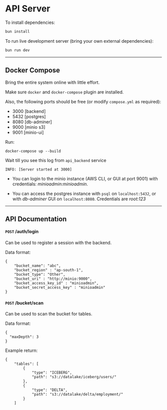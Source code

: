 # API Server

To install dependencies:
```bash
bun install
```

To run live development server (bring your own external dependencies):
```bash
bun run dev
```

---

## Docker Compose

Bring the entire system online with little effort.

Make sure `docker` and `docker-compose` plugin are installed.

Also, the following ports should be free (or modify `compose.yml` as required):
- 3000 [backend]
- 5432 [postgres]
- 8080 [db-adminer]
- 9000 [minio s3]
- 9001 [minio-ui]

Run:

```
docker-compose up --build
```

Wait till you see this log from `api_backend` service
```
INFO: [Server started at 3000]
```

- You can login to the minio instance (AWS CLI, or GUI at port 9001) with credentials: *minioadmin:minioadmin*.

- You can access the postgres instance with `psql` on `localhost:5432`, or with *db-adminer* GUI on `localhost:8080`. Credentials are *root:123*

---

## API Documentation


#### `POST` /auth/login
Can be used to register a session with the backend.

Data format:
```
{
    "bucket_name": "abc",
    "bucket_region" : "ap-south-1",
    "bucket_type": "Other",
    "bucket_uri" : "http://minio:9000",
    "bucket_access_key_id" : "minioadmin",
    "bucket_secret_access_key" : "minioadmin"
}
```

#### `POST` /bucket/scan

Can be used to scan the bucket for tables.

Data format:
```
{
  "maxDepth": 3
}
```

Example return:
```
{
	"tables": [
		{
			"type": "ICEBERG",
			"path": "s3://datalake/iceberg/users/"
		},
		{
			"type": "DELTA",
			"path": "s3://datalake/delta/employment/"
		}
	]
```
